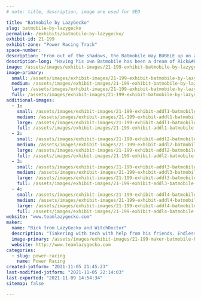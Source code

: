 ```yaml
---
# note: title, description, image are used for SEO

title: "Batmobile by LazyGecko"
slug: batmobile-by-lazygecko
permalink: /exhibits/batmobile-by-lazygecko/
exhibit-id: 21-199
exhibit-zone: "Power Racing Track"
space-number:
description: "From out of the shadows, the Batmobile may BUBBLE up on a track near you!"
description-long: "Having his own Batmobile has been a dream of Rick&#039;s since he was a kid. Power Racing has brought a perfect opportunity for him to bring that into realtit complete with gadgets."
image: /assets/images/exhibit-images/21-199-exhibit-batmobile-by-lazygecko-20210926-153045-large.jpg
image-primary: 
  small: /assets/images/exhibit-images/21-199-exhibit-batmobile-by-lazygecko-20210926-153045-small.jpg
  medium: /assets/images/exhibit-images/21-199-exhibit-batmobile-by-lazygecko-20210926-153045-medium.jpg
  large: /assets/images/exhibit-images/21-199-exhibit-batmobile-by-lazygecko-20210926-153045-large.jpg
  full: /assets/images/exhibit-images/21-199-exhibit-batmobile-by-lazygecko-20210926-153045-full.jpg
additional-images: 
  - 1:
    small: /assets/images/exhibit-images/21-199-exhibit-addl1-batmobile-by-lazygecko-20210925-115525-small.jpg
    medium: /assets/images/exhibit-images/21-199-exhibit-addl1-batmobile-by-lazygecko-20210925-115525-medium.jpg
    large: /assets/images/exhibit-images/21-199-exhibit-addl1-batmobile-by-lazygecko-20210925-115525-large.jpg
    full: /assets/images/exhibit-images/21-199-exhibit-addl1-batmobile-by-lazygecko-20210925-115525-full.jpg
  - 2:
    small: /assets/images/exhibit-images/21-199-exhibit-addl2-batmobile-by-lazygecko-20210925-124448-small.jpg
    medium: /assets/images/exhibit-images/21-199-exhibit-addl2-batmobile-by-lazygecko-20210925-124448-medium.jpg
    large: /assets/images/exhibit-images/21-199-exhibit-addl2-batmobile-by-lazygecko-20210925-124448-large.jpg
    full: /assets/images/exhibit-images/21-199-exhibit-addl2-batmobile-by-lazygecko-20210925-124448-full.jpg
  - 3:
    small: /assets/images/exhibit-images/21-199-exhibit-addl3-batmobile-by-lazygecko-received-404929957739261-small.jpeg
    medium: /assets/images/exhibit-images/21-199-exhibit-addl3-batmobile-by-lazygecko-received-404929957739261-medium.jpeg
    large: /assets/images/exhibit-images/21-199-exhibit-addl3-batmobile-by-lazygecko-received-404929957739261-large.jpeg
    full: /assets/images/exhibit-images/21-199-exhibit-addl3-batmobile-by-lazygecko-received-404929957739261-full.jpeg
  - 4:
    small: /assets/images/exhibit-images/21-199-exhibit-addl4-batmobile-by-lazygecko-received-536019060794167-small.jpeg
    medium: /assets/images/exhibit-images/21-199-exhibit-addl4-batmobile-by-lazygecko-received-536019060794167-medium.jpeg
    large: /assets/images/exhibit-images/21-199-exhibit-addl4-batmobile-by-lazygecko-received-536019060794167-large.jpeg
    full: /assets/images/exhibit-images/21-199-exhibit-addl4-batmobile-by-lazygecko-received-536019060794167-full.jpeg
website: "www.teamlazygecko.com"
maker: 
  name: "Rick from LazyGecko and WitchDoctor"
  description: "Tinkering with tech with help from his friends. Endlessly interested in staying on the learning curve with new hobbys. What will he cobble together next?"
  image-primary: /assets/images/exhibit-images/21-199-maker-batmobile-by-lazygecko-received-821327148535044-medium.jpeg
  website: http://www.teamlazygecko.com
categories: 
  - slug: power-racing
    name: Power Racing
created-jotform: "2021-11-05 21:45:23"
last-modified-jotform: "2021-11-05 22:14:03"
last-exported: "2021-11-09 14:54:34"
sitemap: false

---
```

